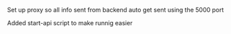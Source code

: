 Set up proxy so all info sent from backend
auto get sent using the 5000 port

Added start-api script to make runnig easier
